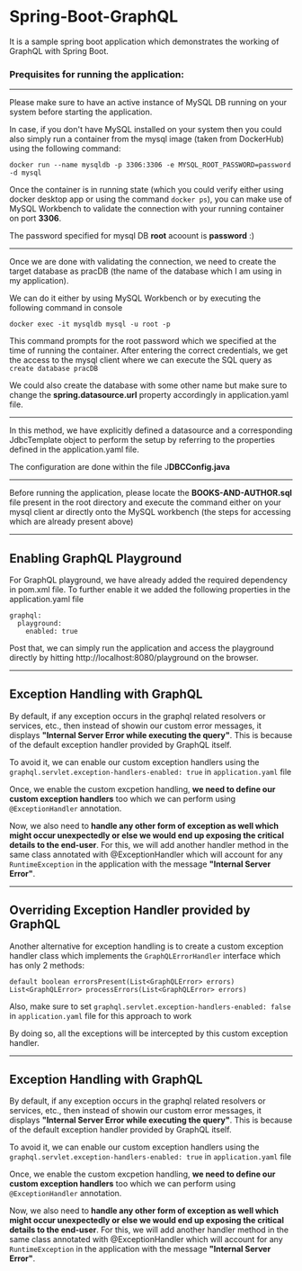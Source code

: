 # Spring-Boot-GraphQL
It is a sample spring boot application which demonstrates the working of GraphQL with Spring Boot.

### Prequisites for running the application:

---
Please make sure to have an active instance of MySQL DB running on your system before starting the application.

In case, if you don't have MySQL installed on your system then you could also simply run a container from the mysql image (taken from DockerHub) using the following command:

```docker run --name mysqldb -p 3306:3306 -e MYSQL_ROOT_PASSWORD=password -d mysql```

Once the container is in running state (which you could verify either using docker desktop app or using the command ```docker ps```), you can make use of MySQL Workbench to validate the connection with your running container on port **3306**.

The password specified for mysql DB **root** acoount is **password** :)

---
Once we are done with validating the connection, we need to create the target database as pracDB (the name of the database which I am using in my application).

We can do it either by using MySQL Workbench or by executing the following command in console

```docker exec -it mysqldb mysql -u root -p```

This command prompts for the root password which we specified at the time of running the container. After entering the correct credentials, we get the access to the mysql client where we can execute the SQL query as ```create database pracDB```

We could also create the database with some other name but make sure to change the **spring.datasource.url** property accordingly in application.yaml file.

---
In this method, we have explicitly defined a datasource and a corresponding JdbcTemplate object to perform the setup by referring to the properties defined in the application.yaml file.

The configuration are done within the file J**DBCConfig.java**

---

Before running the application, please locate the **BOOKS-AND-AUTHOR.sql** file present in the root directory and execute the command either on your mysql client ar directly onto the MySQL workbench (the steps for accessing which are already present above)

---
## Enabling GraphQL Playground

For GraphQL playground, we have already added the required dependency in pom.xml file. To further enable it we added the following properties in the application.yaml file 

```
graphql:
  playground:    
    enabled: true
```

Post that, we can simply run the application and access the playground directly by hitting http://localhost:8080/playground on the browser.

---
## Exception Handling with GraphQL

By default, if any exception occurs in the graphql related resolvers or services, etc., then instead of showin our custom error messages, it displays **"Internal Server Error while executing the query"**. This is because of the default exception handler provided by GraphQL itself.

To avoid it, we can enable our custom exception handlers using the ```graphql.servlet.exception-handlers-enabled: true``` in ```application.yaml``` file

Once, we enable the custom excpetion handling, **we need to define our custom exception handlers** too which we can perform using ```@ExceptionHandler``` annotation.

Now, we also need to **handle any other form of exception as well which might occur unexpectedly or else we would end up exposing the critical details to the end-user**. For this, we will add another handler method in the same class annotated with @ExceptionHandler which will account for any ```RuntimeException``` in the application with the message **"Internal Server Error"**.

---

## Overriding Exception Handler provided by GraphQL

Another alternative for exception handling is to create a custom exception handler class which implements the ```GraphQLErrorHandler``` interface which has only 2 methods:
```
default boolean errorsPresent(List<GraphQLError> errors)
List<GraphQLError> processErrors(List<GraphQLError> errors)
```

Also, make sure to set ```graphql.servlet.exception-handlers-enabled: false``` in ```application.yaml``` file for this approach to work

By doing so, all the exceptions will be intercepted by this custom exception handler.


---
## Exception Handling with GraphQL

By default, if any exception occurs in the graphql related resolvers or services, etc., then instead of showin our custom error messages, it displays **"Internal Server Error while executing the query"**. This is because of the default exception handler provided by GraphQL itself.

To avoid it, we can enable our custom exception handlers using the ```graphql.servlet.exception-handlers-enabled: true``` in ```application.yaml``` file

Once, we enable the custom excpetion handling, **we need to define our custom exception handlers** too which we can perform using ```@ExceptionHandler``` annotation.

Now, we also need to **handle any other form of exception as well which might occur unexpectedly or else we would end up exposing the critical details to the end-user**. For this, we will add another handler method in the same class annotated with @ExceptionHandler which will account for any ```RuntimeException``` in the application with the message **"Internal Server Error"**.




